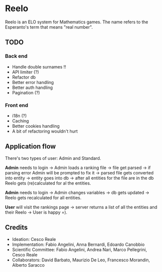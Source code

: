 # Reelo

Reelo is an ELO system for Mathematics games. The name refers to the Esperanto's term that means "real number".

## TODO

### Back end

- Handle double surnames !!
- API limiter (?)
- Refactor db
- Better error handling
- Better auth handling
- Pagination (?)

### Front end

- i18n (?)
- Caching
- Better cookies handling
- A bit of refactoring wouldn't hurt

## Application flow

There's two types of user: Admin and Standard.

**Admin** needs to login -> Admin loads a ranking file -> file get parsed -> if parsing error Admin will be prompted to fix it -> parsed file gets converted into entity -> entity goes into db -> after all entities for the file are in the db Reelo gets (re)calculated for al the entities.

**Admin** needs to login -> Admin changes variables -> db gets updated -> Reelo gets recalculated for all entities.

**User** will visit the rankings page -> server returns a list of all the entities and their Reelo -> User is happy =).

## Credits

- Ideation: Cesco Reale
- Implementation: Fabio Angelini, Anna Bernardi, Edoardo Canobbio
- Scientific Committee: Fabio Angelini, Andrea Nari, Marco Pellegrini, Cesco Reale
- Collaborators: David Barbato, Maurizio De Leo, Francesco Morandin, Alberto Saracco
